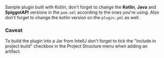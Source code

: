 
Sample plugin built with Kotlin, don't forget to change the **Kotlin**, **Java** and **SpiggotAPI** versions in the `pom.xml` according to the ones you're using.
Also don't forget to change the kotlin version on the `plugin.yml` as well. 

### Caveat
To build the plugin into a Jar from IntelIJ don't forget to tick the "Include in project build" checkbox in the 
Project Structure menu when adding an artifact.